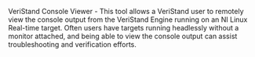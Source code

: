 VeriStand Console Viewer - This tool allows a VeriStand user to remotely view the console output from the VeriStand Engine running on an NI Linux Real-time target. Often users have targets running headlessly without a monitor attached, and being able to view the console output can assist troubleshooting and verification efforts.
